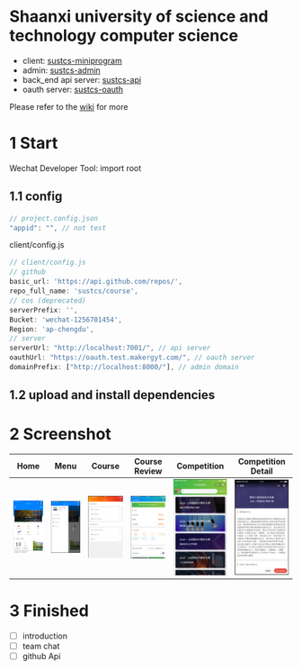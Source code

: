 # Shaanxi university of science and technology computer science
- client: [sustcs-miniprogram](https://github.com/sustcs/sustcs-miniprogram)
- admin: [sustcs-admin](https://github.com/sustcs/sustcs-admin)
- back_end api server: [sustcs-api](https://github.com/sustcs/sustcs-api)
- oauth server: [sustcs-oauth](https://github.com/sustcs/sustcs-oauth)

Please refer to the [wiki](https://github.com/sustcs/sustcs-miniprogram/wiki) for more
# 1 Start
Wechat Developer Tool: import root
## 1.1 config
```js
// project.config.json
"appid": "", // not test
```
client/config.js
```js
// client/config.js
// github
basic_url: 'https://api.github.com/repos/',
repo_full_name: 'sustcs/course',
// cos (deprecated)
serverPrefix: '',
Bucket: 'wechat-1256701454',
Region: 'ap-chengdu',
// server
serverUrl: "http://localhost:7001/", // api server
oauthUrl: "https://oauth.test.makergyt.com/", // oauth server
domainPrefix: ["http://localhost:8000/"], // admin domain
```
## 1.2 upload and install dependencies
# 2 Screenshot
|Home|Menu|Course|Course Review|Competition|Competition Detail|
|--|--|--|--|--|--|
|![](https://raw.githubusercontent.com/sustcs/sustcs-miniprogram/master/sustcs-miniprogram-Picture1.png)|![](https://raw.githubusercontent.com/sustcs/sustcs-miniprogram/master/sustcs-miniprogram-Picture2.png)|![](https://raw.githubusercontent.com/sustcs/sustcs-miniprogram/master/sustcs-miniprogram-Picture3.png)|![](https://raw.githubusercontent.com/sustcs/sustcs-miniprogram/master/sustcs-miniprogram-Picture4.png)|![](https://raw.githubusercontent.com/sustcs/sustcs-miniprogram/master/sustcs-miniprogram-Picture5.png)|![](https://raw.githubusercontent.com/sustcs/sustcs-miniprogram/master/sustcs-miniprogram-Picture6.png)|
# 3 Finished
- [ ] introduction
- [ ] team chat
- [ ] github Api

